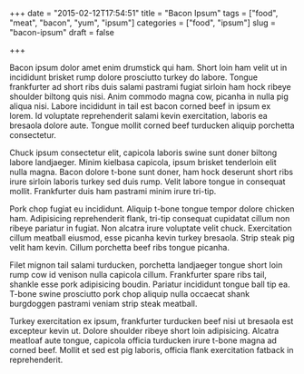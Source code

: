 +++
date = "2015-02-12T17:54:51"
title = "Bacon Ipsum"
tags = ["food", "meat", "bacon", "yum", "ipsum"]
categories = ["food", "ipsum"]
slug = "bacon-ipsum"
draft = false

+++

Bacon ipsum dolor amet enim drumstick qui ham. Short loin ham velit ut in incididunt brisket rump dolore prosciutto turkey do labore. Tongue frankfurter ad short ribs duis salami pastrami fugiat sirloin ham hock ribeye shoulder biltong quis nisi. Anim commodo magna cow, picanha in nulla pig aliqua nisi. Labore incididunt in tail est bacon corned beef in ipsum ex lorem. Id voluptate reprehenderit salami kevin exercitation, laboris ea bresaola dolore aute. Tongue mollit corned beef turducken aliquip porchetta consectetur.

Chuck ipsum consectetur elit, capicola laboris swine sunt doner biltong labore landjaeger. Minim kielbasa capicola, ipsum brisket tenderloin elit nulla magna. Bacon dolore t-bone sunt doner, ham hock deserunt short ribs irure sirloin laboris turkey sed duis rump. Velit labore tongue in consequat mollit. Frankfurter duis ham pastrami minim irure tri-tip.

Pork chop fugiat eu incididunt. Aliquip t-bone tongue tempor dolore chicken ham. Adipisicing reprehenderit flank, tri-tip consequat cupidatat cillum non ribeye pariatur in fugiat. Non alcatra irure voluptate velit chuck. Exercitation cillum meatball eiusmod, esse picanha kevin turkey bresaola. Strip steak pig velit ham kevin. Cillum porchetta beef ribs tongue picanha.

Filet mignon tail salami turducken, porchetta landjaeger tongue short loin rump cow id venison nulla capicola cillum. Frankfurter spare ribs tail, shankle esse pork adipisicing boudin. Pariatur incididunt tongue ball tip ea. T-bone swine prosciutto pork chop aliquip nulla occaecat shank burgdoggen pastrami veniam strip steak meatball.

Turkey exercitation ex ipsum, frankfurter turducken beef nisi ut bresaola est excepteur kevin ut. Dolore shoulder ribeye short loin adipisicing. Alcatra meatloaf aute tongue, capicola officia turducken irure t-bone magna ad corned beef. Mollit et sed est pig laboris, officia flank exercitation fatback in reprehenderit.
